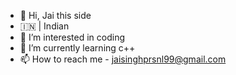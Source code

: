 - 👋 Hi, Jai this side
- 🇮🇳 | Indian
- 👀 I’m interested in coding
- 🌱 I’m currently learning c++
- 📫 How to reach me - jaisinghprsnl99@gmail.com

<!---
Jai-This-Side/Jai-This-Side is a ✨ special ✨ repository because its `README.md` (this file) appears on your GitHub profile.
You can click the Preview link to take a look at your changes.
--->
